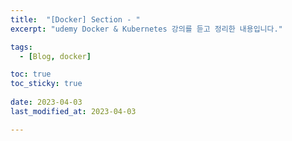 ```yaml
---
title:  "[Docker] Section - "
excerpt: "udemy Docker & Kubernetes 강의를 듣고 정리한 내용입니다."

tags:
  - [Blog, docker]

toc: true
toc_sticky: true
 
date: 2023-04-03
last_modified_at: 2023-04-03

---
```

